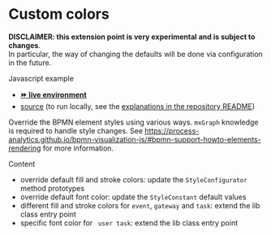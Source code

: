 # Custom colors

**DISCLAIMER: this extension point is very experimental and is subject to changes**.  
In particular, the way of changing the defaults will be done via configuration in the future.

Javascript example
- [__:fast_forward: live environment__](https://cdn.statically.io/gh/process-analytics/bpmn-visualization-examples/master/examples/custom-colors/index.html)
- [source](./index.html) (to run locally, see the [explanations in the repository README](../../README.md#running-examples-locally))

Override the BPMN element styles using various ways. `mxGraph` knowledge is required to handle style changes.
See https://process-analytics.github.io/bpmn-visualization-js/#bpmn-support-howto-elements-rendering for more information.

Content
- override default fill and stroke colors: update the `StyleConfigurator` method prototypes
- override default font color: update the `StyleConstant` default values
- different fill and stroke colors for `event`, `gateway` and `task`: extend the lib class entry point
- specific font color for ` user task`: extend the lib class entry point